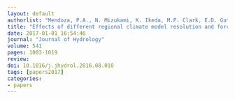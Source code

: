 ```yaml
---
layout: default
authorlist: "Mendoza, P.A., N. Mizukami, K. Ikeda, M.P. Clark, E.D. Gutmann, J.R. Arnold, L.D. Brekke, and B. Rajagopalan"
title: "Effects of different regional climate model resolution and forcing scales on projected hydrologic changes"
date: 2017-01-01 16:54:46
journal: "Journal of Hydrology"
volume: 541
pages: 1003-1019
review:
doi: 10.1016/j.jhydrol.2016.08.010
tags: [papers2017]
categories:
- papers
---
```


